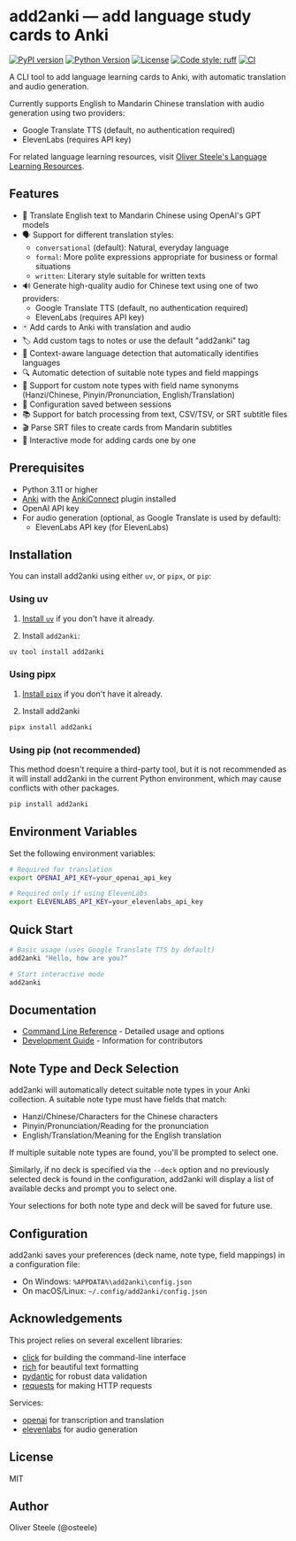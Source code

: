 # add2anki — add language study cards to Anki

[![PyPI version](https://img.shields.io/pypi/v/add2anki.svg)](https://pypi.org/project/add2anki/)
[![Python Version](https://img.shields.io/pypi/pyversions/add2anki.svg)](https://pypi.org/project/add2anki/)
[![License](https://img.shields.io/github/license/osteele/add2anki.svg)](https://github.com/osteele/add2anki/blob/main/LICENSE)
[![Code style: ruff](https://img.shields.io/badge/code%20style-ruff-000000.svg)](https://github.com/astral-sh/ruff)
[![CI](https://github.com/osteele/add2anki/actions/workflows/ci.yml/badge.svg)](https://github.com/osteele/add2anki/actions/workflows/ci.yml)

A CLI tool to add language learning cards to Anki, with automatic translation and audio generation.

Currently supports English to Mandarin Chinese translation with audio generation using two providers:
- Google Translate TTS (default, no authentication required)
- ElevenLabs (requires API key)

For related language learning resources, visit [Oliver Steele's Language
Learning Resources](https://osteele.com/topics/language-learning/).

## Features

- 🔄 Translate English text to Mandarin Chinese using OpenAI's GPT models
- 🗣️ Support for different translation styles:
  - `conversational` (default): Natural, everyday language
  - `formal`: More polite expressions appropriate for business or formal situations
  - `written`: Literary style suitable for written texts
- 🔊 Generate high-quality audio for Chinese text using one of two providers:
  - Google Translate TTS (default, no authentication required)
  - ElevenLabs (requires API key)
- 🃏 Add cards to Anki with translation and audio
- 🏷️ Add custom tags to notes or use the default "add2anki" tag
- 🧠 Context-aware language detection that automatically identifies languages
- 🔍 Automatic detection of suitable note types and field mappings
- 🔧 Support for custom note types with field name synonyms (Hanzi/Chinese, Pinyin/Pronunciation, English/Translation)
- 💾 Configuration saved between sessions
- 📚 Support for batch processing from text, CSV/TSV, or SRT subtitle files
- 🎬 Parse SRT files to create cards from Mandarin subtitles
- 🤔 Interactive mode for adding cards one by one

## Prerequisites

- Python 3.11 or higher
- [Anki](https://apps.ankiweb.net/) with the [AnkiConnect](https://ankiweb.net/shared/info/2055492159) plugin installed
- OpenAI API key
- For audio generation (optional, as Google Translate is used by default):
  - ElevenLabs API key (for ElevenLabs)

## Installation

You can install add2anki using either `uv`, or `pipx`, or `pip`:

### Using uv

1. [Install `uv`](https://docs.astral.sh/uv/getting-started/installation/) if you don't have it already.

2. Install `add2anki`:
  ```bash
  uv tool install add2anki
  ```

### Using pipx

1. [Install `pipx`](https://pipx.pypa.io/stable/installation/) if you don't have it already.

2. Install add2anki
  ```bash
  pipx install add2anki
  ```

### Using pip (not recommended)

This method doesn't require a third-party tool, but it is not recommended as it will install add2anki in the current Python environment, which may cause conflicts with other packages.

```bash
pip install add2anki
```

## Environment Variables

Set the following environment variables:

```bash
# Required for translation
export OPENAI_API_KEY=your_openai_api_key

# Required only if using ElevenLabs
export ELEVENLABS_API_KEY=your_elevenlabs_api_key
```

## Quick Start

```bash
# Basic usage (uses Google Translate TTS by default)
add2anki "Hello, how are you?"

# Start interactive mode
add2anki
```

## Documentation

- [Command Line Reference](docs/command-line.md) - Detailed usage and options
- [Development Guide](DEVELOPMENT.md) - Information for contributors

## Note Type and Deck Selection

add2anki will automatically detect suitable note types in your Anki collection. A suitable note type must have fields that match:

- Hanzi/Chinese/Characters for the Chinese characters
- Pinyin/Pronunciation/Reading for the pronunciation
- English/Translation/Meaning for the English translation

If multiple suitable note types are found, you'll be prompted to select one.

Similarly, if no deck is specified via the `--deck` option and no previously selected deck is found in the configuration, add2anki will display a list of available decks and prompt you to select one.

Your selections for both note type and deck will be saved for future use.

## Configuration

add2anki saves your preferences (deck name, note type, field mappings) in a configuration file:

- On Windows: `%APPDATA%\add2anki\config.json`
- On macOS/Linux: `~/.config/add2anki/config.json`

## Acknowledgements

This project relies on several excellent libraries:

- [click](https://github.com/pallets/click) for building the command-line interface
- [rich](https://github.com/Textualize/rich) for beautiful text formatting
- [pydantic](https://github.com/samuelcolvin/pydantic) for robust data validation
- [requests](https://github.com/psf/requests) for making HTTP requests

Services:

- [openai](https://github.com/openai/openai-python) for transcription and translation
- [elevenlabs](https://github.com/elevenlabs/elevenlabs-python) for audio generation

## License

MIT

## Author

Oliver Steele (@osteele)
